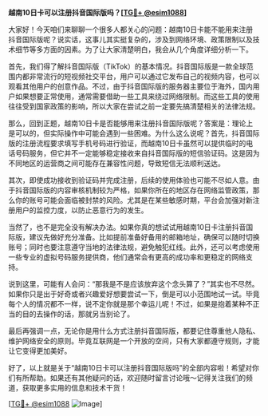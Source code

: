 **越南10日卡可以注册抖音国际版吗？[[TG💪+ @esim1088](https://t.me/s/esim1088)]**

大家好！今天咱们来聊聊一个很多人都关心的问题：越南10日卡能不能用来注册抖音国际版呢？说实话，这事儿其实挺复杂的，涉及到网络环境、政策限制以及技术细节等多方面的因素。为了让大家清楚明白，我会从几个角度详细分析一下。

首先，我们得了解抖音国际版（TikTok）的基本情况。抖音国际版是一款全球范围内都非常流行的短视频社交平台，用户可以通过它发布自己的视频内容，也可以观看其他用户的创意作品。不过，由于抖音国际版的服务器主要位于海外，国内用户如果想要正常使用，通常需要借助一些工具来绕过网络限制。而这些工具的使用往往受到国家政策的影响，所以大家在尝试之前一定要先搞清楚相关的法律法规。

那么，回到正题，越南10日卡是否能够用来注册抖音国际版呢？答案是：理论上是可以的，但实际操作中可能会遇到一些困难。为什么这么说呢？首先，抖音国际版的注册流程要求填写手机号码进行验证，而越南10日卡虽然可以提供临时的电话号码服务，但它并不一定能够稳定接收来自抖音国际版的短信验证码。这是因为不同地区的运营商之间可能存在兼容性问题，导致短信无法顺利送达。

其次，即使成功接收到验证码并完成注册，后续的使用体验也可能不尽如人意。由于抖音国际版的内容审核机制较为严格，如果你所在的地区存在网络监管政策，那么你的账号可能会面临被封禁的风险。尤其是在某些敏感时期，平台会加强对新注册用户的监控力度，以防止恶意行为的发生。

当然了，也不是完全没有解决办法。如果你真的想试试用越南10日卡注册抖音国际版，建议先做好充分准备。比如提前准备好备用的邮箱地址，确保可以随时切换账号；同时也要注意遵守当地的法律法规，避免触犯红线。此外，还可以考虑使用一些专业的虚拟号码服务提供商，他们通常会有更高的成功率和更稳定的网络支持。

说到这里，可能有人会问：“那我是不是应该放弃这个念头算了？”其实也不尽然。如果你只是出于好奇或者兴趣爱好想要尝试一下，倒是可以小范围地试一试。毕竟每个人的情况都不一样，说不定你就是那个幸运儿呢！不过，如果是抱着某种不正当的目的去操作的话，那就另当别论了。

最后再强调一点，无论你是用什么方式注册抖音国际版，都要记住尊重他人隐私、维护网络安全的原则。毕竟互联网是一个开放的空间，只有大家都遵守规则，才能让它变得更加美好。

好了，以上就是关于“越南10日卡可以注册抖音国际版吗”的全部内容啦！希望对你们有所帮助。如果还有其他疑问的话，欢迎随时留言讨论哦～记得关注我们的频道，获取更多实用的信息和技术干货！

[[TG💪+ @esim1088](https://t.me/s/esim1088) ![Image](https://i.postimg.cc/4NQfJmqS/Snipaste-2025-05-13-00-14-12.png)]